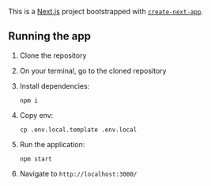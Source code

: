 This is a [Next.js](https://nextjs.org/) project bootstrapped with [`create-next-app`](https://github.com/vercel/next.js/tree/canary/packages/create-next-app).

## Running the app
1. Clone the repository
2. On your terminal, go to the cloned repository
3. Install dependencies:

    ```
    npm i
    ```

4. Copy env:

    ```
    cp .env.local.template .env.local  
    ```
5. Run the application:

    ```
    npm start
    ```
6. Navigate to `http://localhost:3000/`

